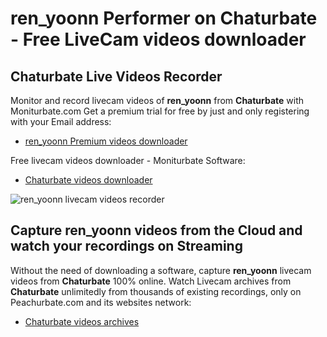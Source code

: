 # ren_yoonn Performer on Chaturbate - Free LiveCam videos downloader

## Chaturbate Live Videos Recorder

Monitor and record livecam videos of **ren_yoonn** from **Chaturbate** with Moniturbate.com
Get a premium trial for free by just and only registering with your Email address:
* [ren_yoonn Premium videos downloader](https://moniturbate.com/request-demo-licence-key.html)

Free livecam videos downloader - Moniturbate Software:
* [Chaturbate videos downloader](https://moniturbate.com/moniturbate-download-software.html)

![ren_yoonn livecam videos recorder](https://peachurnet.com/templates/moniturbate-software.png)


## Capture ren_yoonn videos from the Cloud and watch your recordings on Streaming

Without the need of downloading a software, capture **ren_yoonn** livecam videos from **Chaturbate** 100% online.
Watch Livecam archives from **Chaturbate** unlimitedly from thousands of existing recordings, only on Peachurbate.com and its websites network:
* [Chaturbate videos archives](https://peachurnet.com/)